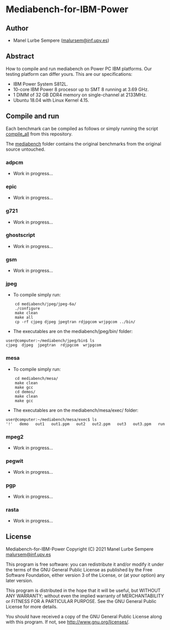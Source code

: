# Mediabench-for-IBM-Power

## Author

* Manel Lurbe Sempere (malursem@inf.upv.es)

## Abstract

How to compile and run mediabench on Power PC IBM platforms.
Our testing platform can differ yours. This are our specifications:
- IBM Power System S812L.
- 10-core IBM Power 8 procesor up to SMT 8 running at 3.69 GHz.
- 1 DIMM of 32 GB DDR4 memory on single-channel at 2133MHz.
- Ubuntu 18.04 with Linux Kernel 4.15.

## Compile and run

Each benchmark can be compiled as follows or simply running the script [compile_all](https://github.com/mlurbe97/Mediabench-for-IBM-Power/blob/master/compile_all) from this repository.

The [mediabench](https://github.com/mlurbe97/Mediabench-for-IBM-Power/blob/master/mediabench) folder contains the original benchmarks from the original source untouched.

### adpcm

- Work in progress...

### epic

- Work in progress...

### g721

- Work in progress...

### ghostscript

- Work in progress...

### gsm

- Work in progress...

### jpeg

- To compile simply run:

```
    cd mediabench/jpeg/jpeg-6a/
    ./configure
    make clean
    make all
    cp -rf cjpeg djpeg jpegtran rdjpgcom wrjpgcom ../bin/
```

- The executables are on the mediabench/jpeg/bin/ folder:

```
user@computer:~/mediabench/jpeg/bin$ ls
cjpeg  djpeg  jpegtran  rdjpgcom  wrjpgcom
```

### mesa

- To compile simply run:

```
    cd mediabench/mesa/
    make clean
    make gcc
    cd demos/
    make clean
    make gcc
```

- The executables are on the mediabench/mesa/exec/ folder:

```
user@computer:~/mediabench/mesa/exec$ ls
'!'   demo   out1   out1.ppm   out2   out2.ppm   out3   out3.ppm   run
```

### mpeg2

- Work in progress...

### pegwit

- Work in progress...

### pgp

- Work in progress...

### rasta

- Work in progress...

## License

Mediabench-for-IBM-Power
Copyright (C) 2021  Manel Lurbe Sempere <malursem@inf.upv.es>

This program is free software: you can redistribute it and/or modify
it under the terms of the GNU General Public License as published by
the Free Software Foundation, either version 3 of the License, or
(at your option) any later version.

This program is distributed in the hope that it will be useful,
but WITHOUT ANY WARRANTY; without even the implied warranty of
MERCHANTABILITY or FITNESS FOR A PARTICULAR PURPOSE.  See the
GNU General Public License for more details.

You should have received a copy of the GNU General Public License
along with this program.  If not, see <http://www.gnu.org/licenses/>.